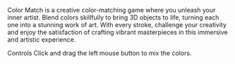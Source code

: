 Color Match is a creative color-matching game where you unleash your inner artist. Blend colors skillfully to bring 3D objects to life, turning each one into a stunning work of art. With every stroke, challenge your creativity and enjoy the satisfaction of crafting vibrant masterpieces in this immersive and artistic experience.

Controls
Click and drag the left mouse button to mix the colors.